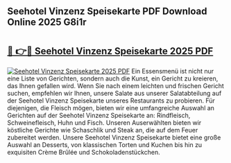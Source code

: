 ## Seehotel Vinzenz Speisekarte PDF Download Online 2025 G8i1r

# <h2><a href="http://gc7gbo4.nevu.top/?p=Seehotel+Vinzenz+Speisekarte">🔗 👉🔴 Seehotel Vinzenz Speisekarte 2025 PDF</a></h2>

[![Seehotel Vinzenz Speisekarte 2025 PDF](https://i.imgur.com/dBaPXMq.png)](http://gc7gbo4.nevu.top/?p=Seehotel+Vinzenz+Speisekarte)
Ein Essensmenü ist nicht nur eine Liste von Gerichten, sondern auch die Kunst, ein Gericht zu kreieren, das Ihnen gefallen wird. Wenn Sie nach einem leichten und frischen Gericht suchen, empfehlen wir Ihnen, unsere Salate aus unserer Salatabteilung auf der Seehotel Vinzenz Speisekarte unseres Restaurants zu probieren. Für diejenigen, die Fleisch mögen, bieten wir eine umfangreiche Auswahl an Gerichten auf der Seehotel Vinzenz Speisekarte an: Rindfleisch, Schweinefleisch, Huhn und Fisch. Unseren Auserwählten bieten wir köstliche Gerichte wie Schaschlik und Steak an, die auf dem Feuer zubereitet werden. Unsere Seehotel Vinzenz Speisekarte bietet eine große Auswahl an Desserts, von klassischen Torten und Kuchen bis hin zu exquisiten Crème Brûlée und Schokoladenstückchen.
